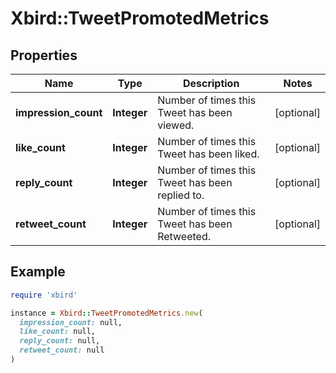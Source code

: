 # Xbird::TweetPromotedMetrics

## Properties

| Name | Type | Description | Notes |
| ---- | ---- | ----------- | ----- |
| **impression_count** | **Integer** | Number of times this Tweet has been viewed. | [optional] |
| **like_count** | **Integer** | Number of times this Tweet has been liked. | [optional] |
| **reply_count** | **Integer** | Number of times this Tweet has been replied to. | [optional] |
| **retweet_count** | **Integer** | Number of times this Tweet has been Retweeted. | [optional] |

## Example

```ruby
require 'xbird'

instance = Xbird::TweetPromotedMetrics.new(
  impression_count: null,
  like_count: null,
  reply_count: null,
  retweet_count: null
)
```

